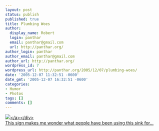 ```yaml
---
layout: post
status: publish
published: true
title: Plumbing Woes
author:
  display_name: Robert
  login: panthar
  email: panthar@gmail.com
  url: http://panthar.org/
author_login: panthar
author_email: panthar@gmail.com
author_url: http://panthar.org/
wordpress_id: 7
wordpress_url: http://panthar.org/2005/12/07/plumbing-woes/
date: '2005-12-07 11:32:51 -0600'
date_gmt: '2005-12-07 16:32:51 -0600'
categories:
- Humor
- Photos
tags: []
comments: []
---
```

<div><a href="http:&#47;&#47;www.flickr.com&#47;photos&#47;rholak&#47;60986938&#47;" title="photo sharing"><img src="http:&#47;&#47;static.flickr.com&#47;25&#47;60986938_a9c4831840_m.jpg" &#47;><&#47;a><&#47;div><br />
This sign makes me wonder what people have been using this sink for...</p>
